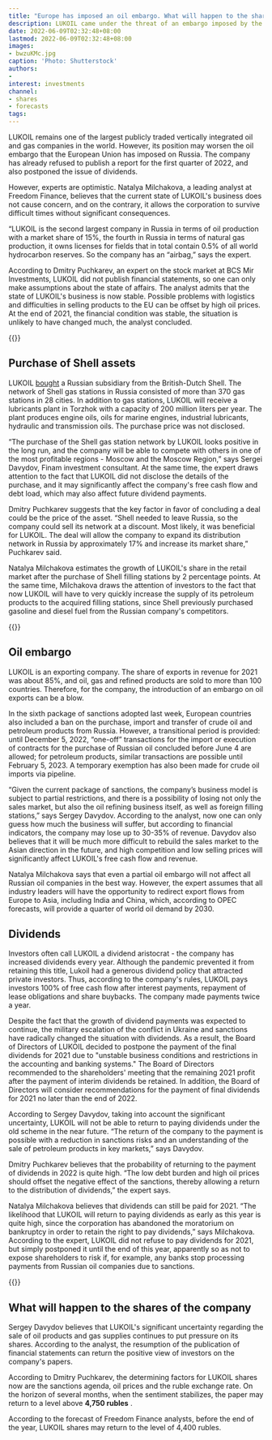 ```yaml
---
title: "Europe has imposed an oil embargo. What will happen to the shares of LUKOIL"
description: LUKOIL came under the threat of an embargo imposed by the European Union on Russian oil. The company refused to publish a quarterly report and pay dividends. Understanding the problems faced by the oil and gas giant.
date: 2022-06-09T02:32:48+08:00
lastmod: 2022-06-09T02:32:48+08:00
images:
- bwzuKMc.jpg
caption: 'Photo: Shutterstock'
authors:
- 
interest: investments
channel: 
- shares
- forecasts
tags: 
---
```


LUKOIL remains one of the largest publicly traded vertically integrated oil and gas companies in the world. However, its position may worsen the oil embargo that the European Union has imposed on Russia. The company has already refused to publish a report for the first quarter of 2022, and also postponed the issue of dividends.

However, experts are optimistic. Natalya Milchakova, a leading analyst at Freedom Finance, believes that the current state of LUKOIL's business does not cause concern, and on the contrary, it allows the corporation to survive difficult times without significant consequences.

“LUKOIL is the second largest company in Russia in terms of oil production with a market share of 15%, the fourth in Russia in terms of natural gas production, it owns licenses for fields that in total contain 0.5% of all world hydrocarbon reserves. So the company has an “airbag,” says the expert.

According to Dmitry Puchkarev, an expert on the stock market at BCS Mir Investments, LUKOIL did not publish financial statements, so one can only make assumptions about the state of affairs. The analyst admits that the state of LUKOIL's business is now stable. Possible problems with logistics and difficulties in selling products to the EU can be offset by high oil prices. At the end of 2021, the financial condition was stable, the situation is unlikely to have changed much, the analyst concluded.

{{<ads>}}

## Purchase of Shell assets

LUKOIL [bought](https://quote.rbc.ru/news/short_article/628df2209a794729b82aedac) a Russian subsidiary from the British-Dutch Shell. The network of Shell gas stations in Russia consisted of more than 370 gas stations in 28 cities. In addition to gas stations, LUKOIL will receive a lubricants plant in Torzhok with a capacity of 200 million liters per year. The plant produces engine oils, oils for marine engines, industrial lubricants, hydraulic and transmission oils. The purchase price was not disclosed.

“The purchase of the Shell gas station network by LUKOIL looks positive in the long run, and the company will be able to compete with others in one of the most profitable regions - Moscow and the Moscow Region,” says Sergei Davydov, Finam investment consultant. At the same time, the expert draws attention to the fact that LUKOIL did not disclose the details of the purchase, and it may significantly affect the company's free cash flow and debt load, which may also affect future dividend payments.

Dmitry Puchkarev suggests that the key factor in favor of concluding a deal could be the price of the asset. “Shell needed to leave Russia, so the company could sell its network at a discount. Most likely, it was beneficial for LUKOIL. The deal will allow the company to expand its distribution network in Russia by approximately 17% and increase its market share,” Puchkarev said.

Natalya Milchakova estimates the growth of LUKOIL's share in the retail market after the purchase of Shell filling stations by 2 percentage points. At the same time, Milchakova draws the attention of investors to the fact that now LUKOIL will have to very quickly increase the supply of its petroleum products to the acquired filling stations, since Shell previously purchased gasoline and diesel fuel from the Russian company's competitors.

{{<ads>}}

## Oil embargo

LUKOIL is an exporting company. The share of exports in revenue for 2021 was about 85%, and oil, gas and refined products are sold to more than 100 countries. Therefore, for the company, the introduction of an embargo on oil exports can be a blow.

In the sixth package of sanctions adopted last week, European countries also included a ban on the purchase, import and transfer of crude oil and petroleum products from Russia. However, a transitional period is provided: until December 5, 2022, “one-off” transactions for the import or execution of contracts for the purchase of Russian oil concluded before June 4 are allowed; for petroleum products, similar transactions are possible until February 5, 2023. A temporary exemption has also been made for crude oil imports via pipeline.

“Given the current package of sanctions, the company’s business model is subject to partial restrictions, and there is a possibility of losing not only the sales market, but also the oil refining business itself, as well as foreign filling stations,” says Sergey Davydov. According to the analyst, now one can only guess how much the business will suffer, but according to financial indicators, the company may lose up to 30-35% of revenue. Davydov also believes that it will be much more difficult to rebuild the sales market to the Asian direction in the future, and high competition and low selling prices will significantly affect LUKOIL's free cash flow and revenue.

Natalya Milchakova says that even a partial oil embargo will not affect all Russian oil companies in the best way. However, the expert assumes that all industry leaders will have the opportunity to redirect export flows from Europe to Asia, including India and China, which, according to OPEC forecasts, will provide a quarter of world oil demand by 2030.

## Dividends

Investors often call LUKOIL a dividend aristocrat - the company has increased dividends every year. Although the pandemic prevented it from retaining this title, Lukoil had a generous dividend policy that attracted private investors. Thus, according to the company's rules, LUKOIL pays investors 100% of free cash flow after interest payments, repayment of lease obligations and share buybacks. The company made payments twice a year.

Despite the fact that the growth of dividend payments was expected to continue, the military escalation of the conflict in Ukraine and sanctions have radically changed the situation with dividends. As a result, the Board of Directors of LUKOIL decided to postpone the payment of the final dividends for 2021 due to "unstable business conditions and restrictions in the accounting and banking systems." The Board of Directors recommended to the shareholders' meeting that the remaining 2021 profit after the payment of interim dividends be retained. In addition, the Board of Directors will consider recommendations for the payment of final dividends for 2021 no later than the end of 2022.

According to Sergey Davydov, taking into account the significant uncertainty, LUKOIL will not be able to return to paying dividends under the old scheme in the near future. “The return of the company to the payment is possible with a reduction in sanctions risks and an understanding of the sale of petroleum products in key markets,” says Davydov.

Dmitry Puchkarev believes that the probability of returning to the payment of dividends in 2022 is quite high. “The low debt burden and high oil prices should offset the negative effect of the sanctions, thereby allowing a return to the distribution of dividends,” the expert says.

Natalya Milchakova believes that dividends can still be paid for 2021. “The likelihood that LUKOIL will return to paying dividends as early as this year is quite high, since the corporation has abandoned the moratorium on bankruptcy in order to retain the right to pay dividends,” says Milchakova. According to the expert, LUKOIL did not refuse to pay dividends for 2021, but simply postponed it until the end of this year, apparently so as not to expose shareholders to risk if, for example, any banks stop processing payments from Russian oil companies due to sanctions.

{{<ads>}}

What will happen to the shares of the company
---------------------------------------------

Sergey Davydov believes that LUKOIL's significant uncertainty regarding the sale of oil products and gas supplies continues to put pressure on its shares. According to the analyst, the resumption of the publication of financial statements can return the positive view of investors on the company's papers.

According to Dmitry Puchkarev, the determining factors for LUKOIL shares now are the sanctions agenda, oil prices and the ruble exchange rate. On the horizon of several months, when the sentiment stabilizes, the paper may return to a level above **4,750 rubles** .

According to the forecast of Freedom Finance analysts, before the end of the year, LUKOIL shares may return to the level of 4,400 rubles.
